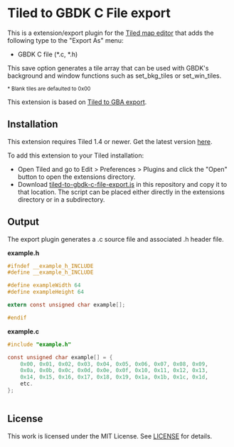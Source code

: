 # Tiled to GBDK C File export
This is a extension/export plugin for the [Tiled map editor](https://www.mapeditor.org/) that adds the following type to the "Export As" menu:

* GBDK C file (*.c, *.h)

This save option generates a tile array that can be used with GBDK's background and window functions such as set_bkg_tiles or set_win_tiles.

<sub>* Blank tiles are defaulted to 0x00</sub>

This extension is based on [Tiled to GBA export](https://github.com/djedditt/tiled-to-gba-export).

## Installation
This extension requires Tiled 1.4 or newer. Get the latest version [here](https://www.mapeditor.org/).

To add this extension to your Tiled installation:
* Open Tiled and go to Edit > Preferences > Plugins and click the "Open" button to open the extensions directory.
* Download [tiled-to-gbdk-c-file-export.js](https://raw.githubusercontent.com/ajgalan/tiled-to-gbdk-c-file-export/main/tiled-to-gbdk-c-file-export.js) in this repository and copy it to that location. The script can be placed either directly in the extensions directory or in a subdirectory.

## Output
The export plugin generates a .c source file and associated .h header file.

**example.h**

```C
#ifndef __example_h_INCLUDE
#define __example_h_INCLUDE

#define exampleWidth 64
#define exampleHeight 64

extern const unsigned char example[];

#endif


```

**example.c**

```C
#include "example.h"

const unsigned char example[] = {
    0x00, 0x01, 0x02, 0x03, 0x04, 0x05, 0x06, 0x07, 0x08, 0x09,
    0x0a, 0x0b, 0x0c, 0x0d, 0x0e, 0x0f, 0x10, 0x11, 0x12, 0x13,
    0x14, 0x15, 0x16, 0x17, 0x18, 0x19, 0x1a, 0x1b, 0x1c, 0x1d,
    etc.
};



```

## License
This work is licensed under the MIT License. See [LICENSE](https://raw.githubusercontent.com/ajgalan/tiled-to-gbdk-c-file-export/main/LICENSE) for details.